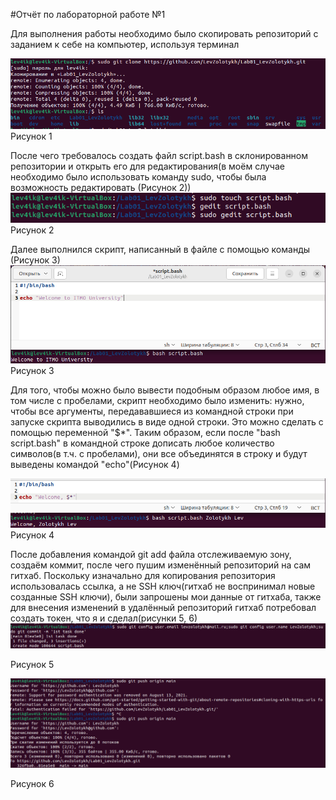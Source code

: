 #Отчёт по лабораторной работе №1 

Для выполнения работы необходимо было скопировать репозиторий с заданием к себе на компьютер, используя терминал 

![Screen1](Screen1.png)
Рисунок 1

После чего требовалось создать файл script.bash в склонированном репозитории и открыть его для редактирования(в моём случае необходимо было использовать команду sudo, чтобы была возможность редактировать (Рисунок 2))
![Screen2](Screen2.png) 
Рисунок 2

Далее выполнился скрипт, написанный в файле с помощью команды (Рисунок 3) ![Screen3](Screen3.png)
Рисунок 3

Для того, чтобы можно было вывести подобным образом любое имя, в том числе с пробелами, скрипт необходимо было изменить: нужно, чтобы все аргументы, передававшиеся из командной строки при запуске скрипта выводились в виде одной строки. Это можно сделать с помощью переменной "$*". Таким образом, если после "bash script.bash" в командной строке дописать любое количество символов(в т.ч. с пробелами), они все объединятся в строку и будут выведены командой "echo"(Рисунок 4)

![Screen4](Screen4.png)
Рисунок 4

После добавления командой git add файла отслеживаемую зону, создаём коммит, после чего пушим изменённый репозиторий на сам гитхаб. Поскольку изначально для копирования репозитория использовалась ссылка, а не SSH ключ(гитхаб не воспринимал новые созданные SSH ключи), были запрошены мои данные от гитхаба, также для внесения изменений в удалённый репозиторий гитхаб потребовал создать токен, что я и сделал(рисунки 5, 6)
![Screen5](Screen5.png)

Рисунок 5

![Screen5](Screen6.png)

Рисунок 6